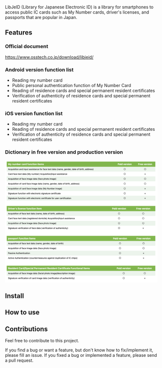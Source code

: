 LibJeID (Library for Japanese Electronic ID) is a library for smartphones to access public IC cards such as My Number cards, driver's licenses, and passports that are popular in Japan.

## Features

### Official document

<https://www.osstech.co.jp/download/libjeid/>

### Android version function list

- Reading my number card
- Public personal authentication function of My Number Card
- Reading of residence cards and special permanent resident certificates
- Verification of authenticity of residence cards and special permanent resident certificates

### iOS version function list

- Reading my number card
- Reading of residence cards and special permanent resident certificates
- Verification of authenticity of residence cards and special permanent resident certificates

### Dictionary in free version and production version

![available_data](available_data.png)

## Install


## How to use


## Contributions

Feel free to contribute to this project.

If you find a bug or want a feature, but don't know how to fix/implement it, please fill an issue.
If you fixed a bug or implemented a feature, please send a pull request.

